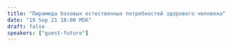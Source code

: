 ```yaml
---
title: "Пирамида базовых естественных потребностей здорового человека"
date: "19 Sep 21 18:00 MSK"
draft: false
speakers: ["guest-future"]
---
```

